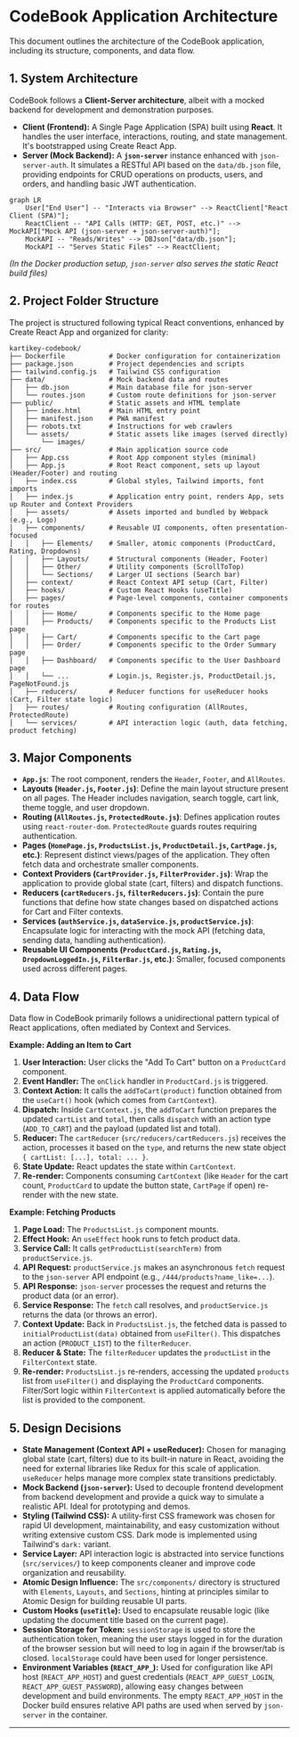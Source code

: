 # CodeBook Application Architecture

This document outlines the architecture of the CodeBook application, including its structure, components, and data flow.

## 1. System Architecture

CodeBook follows a **Client-Server architecture**, albeit with a mocked backend for development and demonstration purposes.

- **Client (Frontend):** A Single Page Application (SPA) built using **React**. It handles the user interface, interactions, routing, and state management. It's bootstrapped using Create React App.
- **Server (Mock Backend):** A **`json-server`** instance enhanced with `json-server-auth`. It simulates a RESTful API based on the `data/db.json` file, providing endpoints for CRUD operations on products, users, and orders, and handling basic JWT authentication.

```mermaid
graph LR
    User["End User"] -- "Interacts via Browser" --> ReactClient["React Client (SPA)"];
    ReactClient -- "API Calls (HTTP: GET, POST, etc.)" --> MockAPI["Mock API (json-server + json-server-auth)"];
    MockAPI -- "Reads/Writes" --> DBJson["data/db.json"];
    MockAPI -- "Serves Static Files" --> ReactClient;
```

_(In the Docker production setup, `json-server` also serves the static React build files)_

## 2. Project Folder Structure

The project is structured following typical React conventions, enhanced by Create React App and organized for clarity:

```
kartikey-codebook/
├── Dockerfile           # Docker configuration for containerization
├── package.json         # Project dependencies and scripts
├── tailwind.config.js   # Tailwind CSS configuration
├── data/                # Mock backend data and routes
│   ├── db.json          # Main database file for json-server
│   └── routes.json      # Custom route definitions for json-server
├── public/              # Static assets and HTML template
│   ├── index.html       # Main HTML entry point
│   ├── manifest.json    # PWA manifest
│   ├── robots.txt       # Instructions for web crawlers
│   └── assets/          # Static assets like images (served directly)
│       └── images/
├── src/                 # Main application source code
│   ├── App.css          # Root App component styles (minimal)
│   ├── App.js           # Root React component, sets up layout (Header/Footer) and routing
│   ├── index.css        # Global styles, Tailwind imports, font imports
│   ├── index.js         # Application entry point, renders App, sets up Router and Context Providers
│   ├── assets/          # Assets imported and bundled by Webpack (e.g., Logo)
│   ├── components/      # Reusable UI components, often presentation-focused
│   │   ├── Elements/    # Smaller, atomic components (ProductCard, Rating, Dropdowns)
│   │   ├── Layouts/     # Structural components (Header, Footer)
│   │   ├── Other/       # Utility components (ScrollToTop)
│   │   └── Sections/    # Larger UI sections (Search bar)
│   ├── context/         # React Context API setup (Cart, Filter)
│   ├── hooks/           # Custom React Hooks (useTitle)
│   ├── pages/           # Page-level components, container components for routes
│   │   ├── Home/        # Components specific to the Home page
│   │   ├── Products/    # Components specific to the Products List page
│   │   ├── Cart/        # Components specific to the Cart page
│   │   ├── Order/       # Components specific to the Order Summary page
│   │   ├── Dashboard/   # Components specific to the User Dashboard page
│   │   └── ...          # Login.js, Register.js, ProductDetail.js, PageNotFound.js
│   ├── reducers/        # Reducer functions for useReducer hooks (Cart, Filter state logic)
│   ├── routes/          # Routing configuration (AllRoutes, ProtectedRoute)
│   └── services/        # API interaction logic (auth, data fetching, product fetching)
```

## 3. Major Components

- **`App.js`**: The root component, renders the `Header`, `Footer`, and `AllRoutes`.
- **Layouts (`Header.js`, `Footer.js`)**: Define the main layout structure present on all pages. The Header includes navigation, search toggle, cart link, theme toggle, and user dropdown.
- **Routing (`AllRoutes.js`, `ProtectedRoute.js`)**: Defines application routes using `react-router-dom`. `ProtectedRoute` guards routes requiring authentication.
- **Pages (`HomePage.js`, `ProductsList.js`, `ProductDetail.js`, `CartPage.js`, etc.)**: Represent distinct views/pages of the application. They often fetch data and orchestrate smaller components.
- **Context Providers (`CartProvider.js`, `FilterProvider.js`)**: Wrap the application to provide global state (cart, filters) and dispatch functions.
- **Reducers (`cartReducers.js`, `filterReducers.js`)**: Contain the pure functions that define how state changes based on dispatched actions for Cart and Filter contexts.
- **Services (`authService.js`, `dataService.js`, `productService.js`)**: Encapsulate logic for interacting with the mock API (fetching data, sending data, handling authentication).
- **Reusable UI Components (`ProductCard.js`, `Rating.js`, `DropdownLoggedIn.js`, `FilterBar.js`, etc.)**: Smaller, focused components used across different pages.

## 4. Data Flow

Data flow in CodeBook primarily follows a unidirectional pattern typical of React applications, often mediated by Context and Services.

**Example: Adding an Item to Cart**

1.  **User Interaction:** User clicks the "Add To Cart" button on a `ProductCard` component.
2.  **Event Handler:** The `onClick` handler in `ProductCard.js` is triggered.
3.  **Context Action:** It calls the `addToCart(product)` function obtained from the `useCart()` hook (which comes from `CartContext`).
4.  **Dispatch:** Inside `CartContext.js`, the `addToCart` function prepares the updated `cartList` and `total`, then calls `dispatch` with an action type (`ADD_TO_CART`) and the payload (updated list and total).
5.  **Reducer:** The `cartReducer` (`src/reducers/cartReducers.js`) receives the action, processes it based on the `type`, and returns the new state object `{ cartList: [...], total: ... }`.
6.  **State Update:** React updates the state within `CartContext`.
7.  **Re-render:** Components consuming `CartContext` (like `Header` for the cart count, `ProductCard` to update the button state, `CartPage` if open) re-render with the new state.

**Example: Fetching Products**

1.  **Page Load:** The `ProductsList.js` component mounts.
2.  **Effect Hook:** An `useEffect` hook runs to fetch product data.
3.  **Service Call:** It calls `getProductList(searchTerm)` from `productService.js`.
4.  **API Request:** `productService.js` makes an asynchronous `fetch` request to the `json-server` API endpoint (e.g., `/444/products?name_like=...`).
5.  **API Response:** `json-server` processes the request and returns the product data (or an error).
6.  **Service Response:** The `fetch` call resolves, and `productService.js` returns the data (or throws an error).
7.  **Context Update:** Back in `ProductsList.js`, the fetched data is passed to `initialProductList(data)` obtained from `useFilter()`. This dispatches an action (`PRODUCT_LIST`) to the `filterReducer`.
8.  **Reducer & State:** The `filterReducer` updates the `productList` in the `FilterContext` state.
9.  **Re-render:** `ProductsList.js` re-renders, accessing the updated `products` list from `useFilter()` and displaying the `ProductCard` components. Filter/Sort logic within `FilterContext` is applied automatically before the list is provided to the component.

## 5. Design Decisions

- **State Management (Context API + useReducer):** Chosen for managing global state (cart, filters) due to its built-in nature in React, avoiding the need for external libraries like Redux for this scale of application. `useReducer` helps manage more complex state transitions predictably.
- **Mock Backend (`json-server`):** Used to decouple frontend development from backend development and provide a quick way to simulate a realistic API. Ideal for prototyping and demos.
- **Styling (Tailwind CSS):** A utility-first CSS framework was chosen for rapid UI development, maintainability, and easy customization without writing extensive custom CSS. Dark mode is implemented using Tailwind's `dark:` variant.
- **Service Layer:** API interaction logic is abstracted into service functions (`src/services/`) to keep components cleaner and improve code organization and reusability.
- **Atomic Design Influence:** The `src/components/` directory is structured with `Elements`, `Layouts`, and `Sections`, hinting at principles similar to Atomic Design for building reusable UI parts.
- **Custom Hooks (`useTitle`):** Used to encapsulate reusable logic (like updating the document title based on the current page).
- **Session Storage for Token:** `sessionStorage` is used to store the authentication token, meaning the user stays logged in for the duration of the browser session but will need to log in again if the browser/tab is closed. `localStorage` could have been used for longer persistence.
- **Environment Variables (`REACT_APP_`):** Used for configuration like API host (`REACT_APP_HOST`) and guest credentials (`REACT_APP_GUEST_LOGIN`, `REACT_APP_GUEST_PASSWORD`), allowing easy changes between development and build environments. The empty `REACT_APP_HOST` in the Docker build ensures relative API paths are used when served by `json-server` in the container.

---
